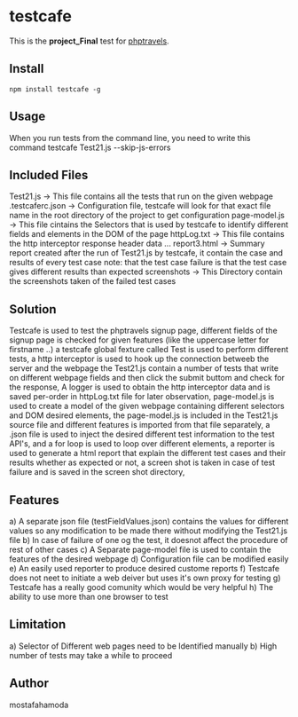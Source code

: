 # testcafe

This is the **project_Final** test for [phptravels](https://www.phptravels.net/register).


## Install

```
npm install testcafe -g
```

## Usage

When you run tests from the command line, you need to write this command
testcafe Test21.js --skip-js-errors

## Included Files 
Test21.js -> This file contains all the tests that run on the given webpage 
.testcaferc.json -> Configuration file, testcafe will look for that exact file name in the root directory of the project to get configuration 
page-model.js -> This file cintains the Selectors that is used by testcafe to identify different fields and elements in the DOM of the page 
httpLog.txt -> This file contains the http interceptor response header data ...
report3.html -> Summary report created after the run of Test21.js by testcafe, it contain the case and results of every test case note: that the test case failure is that the test case gives different results than expected 
screenshots -> This Directory contain the screenshots taken of the failed test cases
## Solution 
Testcafe is used to test the phptravels signup page, different fields of the signup page is checked for given features (like the uppercase letter for firstname ..)
a testcafe global fexture called Test is used to perform different tests, a http interceptor is used to hook up the connection betweeb the server and the webpage 
the Test21.js contain a number of tests that write on different webpage fields and then click the submit buttom and check for the response,
A logger is used to obtain the http interceptor data and is saved per-order in httpLog.txt file for later observation,
page-model.js is used to create a model of the given webpage containing different selectors and DOM desired elements,
the page-model.js is included in the Test21.js source file and different features is imported from that file separately, 
a .json file is used to inject the desired different test information to the test API's, and a for loop is used to loop over different elements,
a reporter is used to generate a html report that explain the different test cases and their results whether as expected or not, 
a screen shot is taken in case of test failure and is saved in the screen shot directory,
## Features
a) A separate json file (testFieldValues.json) contains the values for different values so any modification to be made there without modifying the Test21.js file 
b) In case of failure of one og the test, it doesnot affect the procedure of rest of other cases
c) A Separate page-model file is used to contain the features of the desired webpage 
d) Configuration file can be modified easily 
e) An easily used reporter to produce desired custome reports 
f) Testcafe does not neet to initiate a web deiver but uses it's own proxy for testing 
g) Testcafe has a really good comunity which would be very helpful 
h) The ability to use more than one browser to test
## Limitation 
a) Selector of Different web pages need to be Identified manually 
b) High number of tests may take a while to proceed 
## Author
mostafahamoda 
